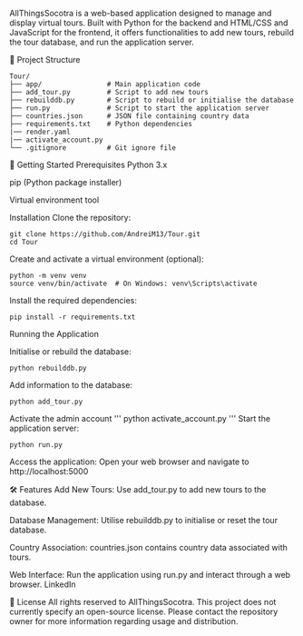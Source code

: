 
AllThingsSocotra is a web-based application designed to manage and display virtual tours. Built with Python for the backend and HTML/CSS and JavaScript for the frontend, it offers functionalities to add new tours,
rebuild the tour database, and run the application server.

📂 Project Structure
```
Tour/
├── app/                # Main application code
├── add_tour.py         # Script to add new tours
├── rebuilddb.py        # Script to rebuild or initialise the database
├── run.py              # Script to start the application server
├── countries.json      # JSON file containing country data
├── requirements.txt    # Python dependencies
|── render.yaml
|── activate_account.py
└── .gitignore          # Git ignore file
```
🚀 Getting Started
Prerequisites
Python 3.x

pip (Python package installer)

Virtual environment tool 

Installation
Clone the repository:
```
git clone https://github.com/AndreiM13/Tour.git
cd Tour

```
Create and activate a virtual environment (optional):
```
python -m venv venv
source venv/bin/activate  # On Windows: venv\Scripts\activate
```
Install the required dependencies:
```
pip install -r requirements.txt
```
Running the Application

Initialise or rebuild the database:
```
python rebuilddb.py
```
Add information to the database:
```
python add_tour.py
```
Activate the admin account
'''
python activate_account.py
'''
Start the application server:

```
python run.py
```

Access the application:
Open your web browser and navigate to http://localhost:5000

🛠️ Features
Add New Tours: Use add_tour.py to add new tours to the database.

Database Management: Utilise rebuilddb.py to initialise or reset the tour database.

Country Association: countries.json contains country data associated with tours.

Web Interface: Run the application using run.py and interact through a web browser.
LinkedIn

📄 License
All rights reserved to AllThingsSocotra.
This project does not currently specify an open-source license. Please contact the repository owner for more information regarding usage and distribution.


